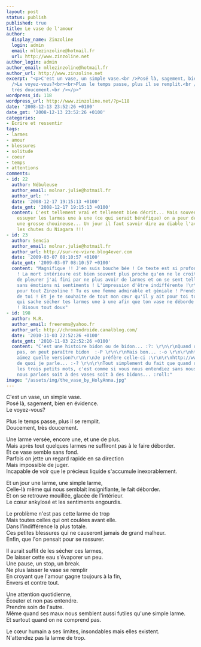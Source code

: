 ```yaml
---
layout: post
status: publish
published: true
title: Le vase de l'amour
author:
  display_name: Zinzoline
  login: admin
  email: mllezinzoline@hotmail.fr
  url: http://www.zinzoline.net
author_login: admin
author_email: mllezinzoline@hotmail.fr
author_url: http://www.zinzoline.net
excerpt: "<p>C'est un vase, un simple vase.<br />Posé là, sagement, bien en évidence.<br
  />Le voyez-vous?<br><br>Plus le temps passe, plus il se remplit.<br />Doucement,
  très doucement.<br /></p>"
wordpress_id: 118
wordpress_url: http://www.zinzoline.net/?p=118
date: '2008-12-13 23:52:26 +0100'
date_gmt: '2008-12-13 23:52:26 +0100'
categories:
- Ecrire et ressentir
tags:
- larmes
- amour
- blessures
- solitude
- coeur
- temps
- attentions
comments:
- id: 22
  author: Nébuleuse
  author_email: molnar.julie@hotmail.fr
  author_url: ''
  date: '2008-12-17 19:15:13 +0100'
  date_gmt: '2008-12-17 19:15:13 +0100'
  content: C'est tellement vrai et tellement bien décrit... Mais souvent à vouloir
    essuyer les larmes une à une (ce qui serait bénéfique) on a peur de passer pour
    une grosse chouineuse... Un jour il faut savoir dire au diable l'avarice et vive
    les chutes du Niagara !!!
- id: 23
  author: Sencia
  author_email: molnar.julie@hotmail.fr
  author_url: http://sur-re-vivre.blog4ever.com
  date: '2009-03-07 08:10:57 +0100'
  date_gmt: '2009-03-07 08:10:57 +0100'
  content: "Magnifique !! J'en suis bouche bée ! Ce texte est si profond et si touchant
    ! La mort intérieure est bien souvent plus proche qu'on ne le croit... Moi à force
    de pleurer j'ai fini par ne plus avoir de larmes et on se sent tellement horrible
    sans émotions ni sentiments ! L'impression d'être indifférente !\r\n\r\nMerci
    pour tout Zinzoline ! Tu es une femme admirable et géniale ! Prends bien soin
    de toi ! Et je te souhaite de tout mon cœur qu'il y ait pour toi toujours quelqu'un
    qui sache sécher tes larmes une à une afin que ton vase ne déborde jamais, jamais
    ! Bisous tout doux"
- id: 198
  author: M.R.
  author_email: freerems@yahoo.fr
  author_url: http://chromandroide.canalblog.com/
  date: '2010-11-03 22:52:26 +0100'
  date_gmt: '2010-11-03 22:52:26 +0100'
  content: "C'est une histoire bidon ou de bidon... :?: \r\n\r\nQuand on ne connaît
    pas, on peut paraître bidon  :-P \r\n\r\nMais bon... :-o \r\n\r\nhttp://www.dailymotion.com/video/xcdb0y_music\r\n\r\nhttp://www.dailymotion.com/video/x7ubi6_music\r\n\r\nhttp://www.youtube.com/watch?v=v7x3Ev9eGBY&amp;feature=related\r\n\r\nhttp://www.youtube.com/watch?v=KTFLMWEiLZ8&amp;feature=related\r\n\r\nVous
    aimez quelle version?\r\n\r\nJe préfère celle-ci :\r\n\r\nhttp://www.youtube.com/watch?v=5WgW9Cs2wTU&amp;feature=related\r\n\r\nMais
    de quoi je parle... :-? \r\n\r\nTout simplement du fait que quand on vous dit
    les trois petits mots, c'est comme si vous nous entendiez sans nous écouter...\r\n\r\nOui,
    nous parlons soit à des vases soit à des bidons... :roll:"
image: "/assets/img/the_vase_by_HolyAnna.jpg"
---
```

<p style="text-align: justify;">C'est un vase, un simple vase.<br />Posé là, sagement, bien en évidence.<br />Le voyez-vous?</p>
<p style="text-align: left;">Plus le temps passe, plus il se remplit.<br />Doucement, très doucement.<br /><a id="more"></a><a id="more-118"></a></p>
<p style="text-align: justify;">Une larme versée, encore une, et une de plus.<br />Mais après tout quelques larmes ne suffiront pas à le faire déborder.<br />Et ce vase semble sans fond.<br />Parfois on jette un regard rapide en sa direction<br />Mais impossible de juger.<br />Incapable de voir que le précieux liquide s'accumule inexorablement.</p>
<p>Et un jour une larme, une simple larme,<br />Celle-là même qui nous semblait insignifiante, le fait déborder.<br />Et on se retrouve mouillée, glacée de l'intérieur.<br />Le cœur ankylosé et les sentiments engourdis.</p>
<p>Le problème n'est pas cette larme de trop<br />Mais toutes celles qui ont coulées avant elle.<br />Dans l'indifférence la plus totale.<br />Ces petites blessures qui ne causeront jamais de grand malheur.<br />Enfin, que l'on pensait pour se rassurer.</p>
<p style="text-align: justify;">Il aurait suffit de les sécher ces larmes, <br />De laisser cette eau s'évaporer un peu.<br />Une pause, un stop, un break.<br />Ne plus laisser le vase se remplir<br />En croyant que l'amour gagne toujours à la fin,<br />Envers et contre tout.</p>
<p style="text-align: justify;">Une attention quotidienne,<br />Écouter et non pas entendre.<br />Prendre soin de l'autre.<br />Même quand ses maux nous semblent aussi futiles qu'une simple larme.<br />Et surtout quand on ne comprend pas.</p>
<p>Le cœur humain a ses limites, insondables mais elles existent.<br />N'attendez pas la larme de trop.</p>
